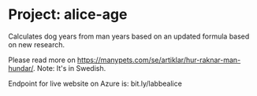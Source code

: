 # Project: alice-age

Calculates dog years from man years based on an updated formula based on new research.<br> 

Please read more on https://manypets.com/se/artiklar/hur-raknar-man-hundar/. Note: It's in Swedish. <br>

Endpoint for live website on Azure is: bit.ly/labbealice
